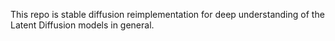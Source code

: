 This repo is stable diffusion reimplementation for deep understanding of the Latent Diffusion models in general.
